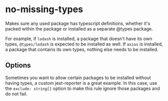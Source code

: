 # no-missing-types

Makes sure any used package has typescript definitions, whether it's packed within the package or installed as a separate @types package.

For example, if `lodash` is installed, a package that doesn't have its own types, `@types/lodash` is expected to be installed as well.
If `axios` is installed, a package that contains its own types, nothing else needs to be installed.

## Options
Sometimes you want to allow certain packages to be installed without having types, a custom jest-reporter is a great example. In this case, use the `exclude: string[]` option to make this rule ignore those packages and do not fail.
